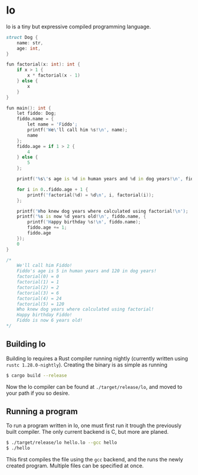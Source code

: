 # lo

lo is a tiny but expressive compiled programming language.

```d
struct Dog {
    name: str,
    age: int,
}

fun factorial(x: int): int {
    if x > 1 {
        x * factorial(x - 1)
    } else {
        x
    }
}

fun main(): int {
    let fiddo: Dog;
    fiddo.name = {
        let name = 'Fiddo';
        printf('We\'ll call him %s!\n', name);
        name
    };
    fiddo.age = if 1 > 2 {
        4
    } else {
        5
    };

    printf('%s\'s age is %d in human years and %d in dog years!\n', fiddo.name, fiddo.age, factorial(fiddo.age));

    for i in 0..fiddo.age + 1 {
        printf('factorial(%d) = %d\n', i, factorial(i));
    };

    printf('Who knew dog years where calculated using factorial!\n');
    printf('%s is now %d years old!\n', fiddo.name, {
        printf('Happy birthday %s!\n', fiddo.name);
        fiddo.age += 1;
        fiddo.age
    });
    0
}

/*
	We'll call him Fiddo!
	Fiddo's age is 5 in human years and 120 in dog years!
	factorial(0) = 0
	factorial(1) = 1
	factorial(2) = 2
	factorial(3) = 6
	factorial(4) = 24
	factorial(5) = 120
	Who knew dog years where calculated using factorial!
	Happy birthday Fiddo!
	Fiddo is now 6 years old!
*/
```

## Building lo

Building lo requires a Rust compiler running nightly (currently written using `rustc 1.28.0-nightly`). Creating the binary is as simple as running

```bash
$ cargo build --release
```

Now the lo compiler can be found at `./target/release/lo`, and moved to your path if you so desire.

## Running a program

To run a program written in lo, one must first run it trough the previously built compiler. The only current backend is C, but more are planed.

```bash
$ ./target/release/lo hello.lo --gcc hello
$ ./hello
```

This first compiles the file using the `gcc` backend, and the runs the newly created program. Multiple files can be specified at once.

